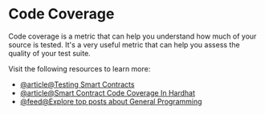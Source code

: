 # Code Coverage

Code coverage is a metric that can help you understand how much of your source is tested. It's a very useful metric that can help you assess the quality of your test suite.

Visit the following resources to learn more:

- [@article@Testing Smart Contracts](https://ethereum.org/en/developers/docs/smart-contracts/testing/)
- [@article@Smart Contract Code Coverage In Hardhat](https://medium.com/coinmonks/smart-contract-code-coverage-in-hardhat-d4a5ff6c9ba6)
- [@feed@Explore top posts about General Programming](https://app.daily.dev/tags/general-programming?ref=roadmapsh)